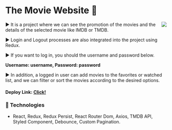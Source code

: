 # The Movie Website 🎦

<img src="https://media.giphy.com/media/3o7aD7TFLsZjgzXrZS/giphy.gif" align="right">

▶️ It is a project where we can see the promotion of the movies and the details of the selected movie like IMDB or TMDB. 

▶️ Login and Logout processes are also integrated into the project using Redux. 

▶️ If you want to log in, you should the username and password below.

**Username: username, Password: password**

▶️ In addition, a logged in user can add movies to the favorites or watched list, and we can filter or sort the movies according to the desired options.

#### Deploy Link: [Click!](https://themovie-upschool.netlify.app/)

### 👾 Technologies

- React, Redux, Redux Persist, React Router Dom, Axios, TMDB API, Styled Component, Debounce, Custom Pagination. 


